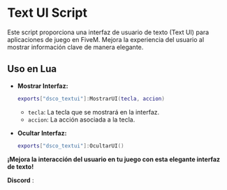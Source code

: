 
# Text UI Script

Este script proporciona una interfaz de usuario de texto (Text UI) para aplicaciones de juego en FiveM. Mejora la experiencia del usuario al mostrar información clave de manera elegante.

## Uso en Lua

- **Mostrar Interfaz:**
  ```lua
  exports["dsco_textui"]:MostrarUI(tecla, accion)
  ```
  - `tecla`: La tecla que se mostrará en la interfaz.
  - `accion`: La acción asociada a la tecla.

- **Ocultar Interfaz:**
  ```lua
  exports["dsco_textui"]:OcultarUI()
  ```

**¡Mejora la interacción del usuario en tu juego con esta elegante interfaz de texto!**

**Discord** : 
